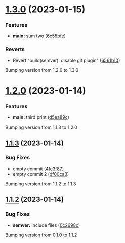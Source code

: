 # [1.3.0](https://github.com/alekseik1/semantic-release-python-template/compare/v1.2.0...v1.3.0) (2023-01-15)


### Features

* **main:** sum two ([6c55bfe](https://github.com/alekseik1/semantic-release-python-template/commit/6c55bfe1db8f167e105a8f8b85ad4093b23963da))


### Reverts

* Revert "build(semver): disable git plugin" ([6561b10](https://github.com/alekseik1/semantic-release-python-template/commit/6561b10d8eb3cb95fbc8c5379d5da5c5e1b847fc))





Bumping version from 1.2.0 to 1.3.0

# [1.2.0](https://github.com/alekseik1/semantic-release-python-template/compare/v1.1.3...v1.2.0) (2023-01-14)


### Features

* **main:** third print ([d5ea89c](https://github.com/alekseik1/semantic-release-python-template/commit/d5ea89c27e56b15a1b58f82fe3cd0b066a576adc))





Bumping version from 1.1.3 to 1.2.0

## [1.1.3](https://github.com/alekseik1/semantic-release-python-template/compare/v1.1.2...v1.1.3) (2023-01-14)


### Bug Fixes

* empty commit ([4fc3f87](https://github.com/alekseik1/semantic-release-python-template/commit/4fc3f87a89d19e8311e6971529647759ad9de097))
* empty commit 2 ([df00ca3](https://github.com/alekseik1/semantic-release-python-template/commit/df00ca3b9aa6aeafa7ffd89e074ae87863668943))





Bumping version from 1.1.2 to 1.1.3

## [1.1.2](https://github.com/alekseik1/semantic-release-python-template/compare/v1.1.1...v1.1.2) (2023-01-14)


### Bug Fixes

* **semver:** include files ([0c2698c](https://github.com/alekseik1/semantic-release-python-template/commit/0c2698c89aae59e6730c131f5570f3cbc80656a1))





Bumping version from 0.1.0 to 1.1.2
